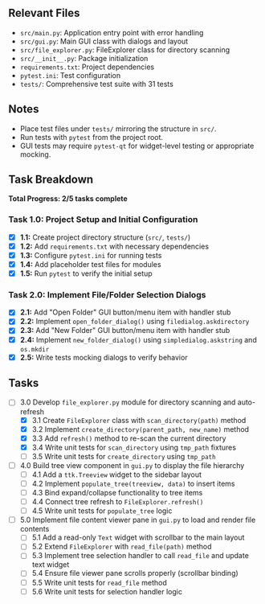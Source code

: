 ## Relevant Files

- `src/main.py`: Application entry point with error handling
- `src/gui.py`: Main GUI class with dialogs and layout
- `src/file_explorer.py`: FileExplorer class for directory scanning
- `src/__init__.py`: Package initialization  
- `requirements.txt`: Project dependencies
- `pytest.ini`: Test configuration
- `tests/`: Comprehensive test suite with 31 tests

## Notes

- Place test files under `tests/` mirroring the structure in `src/`.
- Run tests with `pytest` from the project root.
- GUI tests may require `pytest-qt` for widget-level testing or appropriate mocking.

## Task Breakdown

**Total Progress: 2/5 tasks complete**

### Task 1.0: Project Setup and Initial Configuration
- [x] **1.1:** Create project directory structure (`src/`, `tests/`)
- [x] **1.2:** Add `requirements.txt` with necessary dependencies  
- [x] **1.3:** Configure `pytest.ini` for running tests
- [x] **1.4:** Add placeholder test files for modules
- [x] **1.5:** Run `pytest` to verify the initial setup

### Task 2.0: Implement File/Folder Selection Dialogs
- [x] **2.1:** Add "Open Folder" GUI button/menu item with handler stub
- [x] **2.2:** Implement `open_folder_dialog()` using `filedialog.askdirectory`  
- [x] **2.3:** Add "New Folder" GUI button/menu item with handler stub
- [x] **2.4:** Implement `new_folder_dialog()` using `simpledialog.askstring` and `os.mkdir`
- [x] **2.5:** Write tests mocking dialogs to verify behavior

## Tasks

- [ ] 3.0 Develop `file_explorer.py` module for directory scanning and auto-refresh
  - [x] 3.1 Create `FileExplorer` class with `scan_directory(path)` method
  - [x] 3.2 Implement `create_directory(parent_path, new_name)` method
  - [x] 3.3 Add `refresh()` method to re-scan the current directory
  - [x] 3.4 Write unit tests for `scan_directory` using `tmp_path` fixtures
  - [ ] 3.5 Write unit tests for `create_directory` using `tmp_path`
- [ ] 4.0 Build tree view component in `gui.py` to display the file hierarchy
  - [ ] 4.1 Add a `ttk.Treeview` widget to the sidebar layout
  - [ ] 4.2 Implement `populate_tree(treeview, data)` to insert items
  - [ ] 4.3 Bind expand/collapse functionality to tree items
  - [ ] 4.4 Connect tree refresh to `FileExplorer.refresh()`
  - [ ] 4.5 Write unit tests for `populate_tree` logic
- [ ] 5.0 Implement file content viewer pane in `gui.py` to load and render file contents
  - [ ] 5.1 Add a read-only `Text` widget with scrollbar to the main layout
  - [ ] 5.2 Extend `FileExplorer` with `read_file(path)` method
  - [ ] 5.3 Implement tree selection handler to call `read_file` and update text widget
  - [ ] 5.4 Ensure file viewer pane scrolls properly (scrollbar binding)
  - [ ] 5.5 Write unit tests for `read_file` method
  - [ ] 5.6 Write unit tests for selection handler logic 